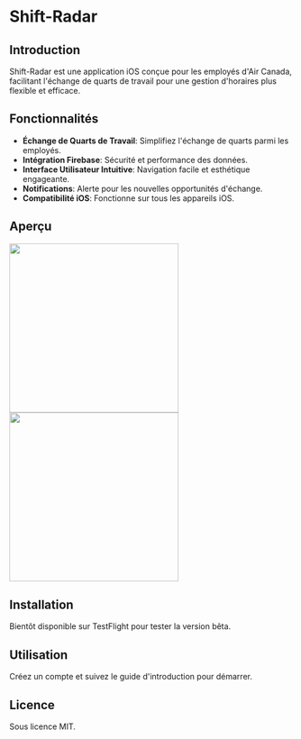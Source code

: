 # Shift-Radar

## Introduction
Shift-Radar est une application iOS conçue pour les employés d'Air Canada, facilitant l'échange de quarts de travail pour une gestion d'horaires plus flexible et efficace.

## Fonctionnalités
- **Échange de Quarts de Travail**: Simplifiez l'échange de quarts parmi les employés.
- **Intégration Firebase**: Sécurité et performance des données.
- **Interface Utilisateur Intuitive**: Navigation facile et esthétique engageante.
- **Notifications**: Alerte pour les nouvelles opportunités d'échange.
- **Compatibilité iOS**: Fonctionne sur tous les appareils iOS.

## Aperçu

<img src="https://github.com/Jusolijus17/Shift-Radar/assets/38826625/238f3921-6cde-4d7a-b3f2-6ec4c61c9c1f" width="300">
<img src="https://github.com/Jusolijus17/Shift-Radar/assets/38826625/6042b882-9d82-455d-8833-e26d1642903a" width="300">

## Installation
Bientôt disponible sur TestFlight pour tester la version bêta.

## Utilisation
Créez un compte et suivez le guide d'introduction pour démarrer.

## Licence
Sous licence MIT.
